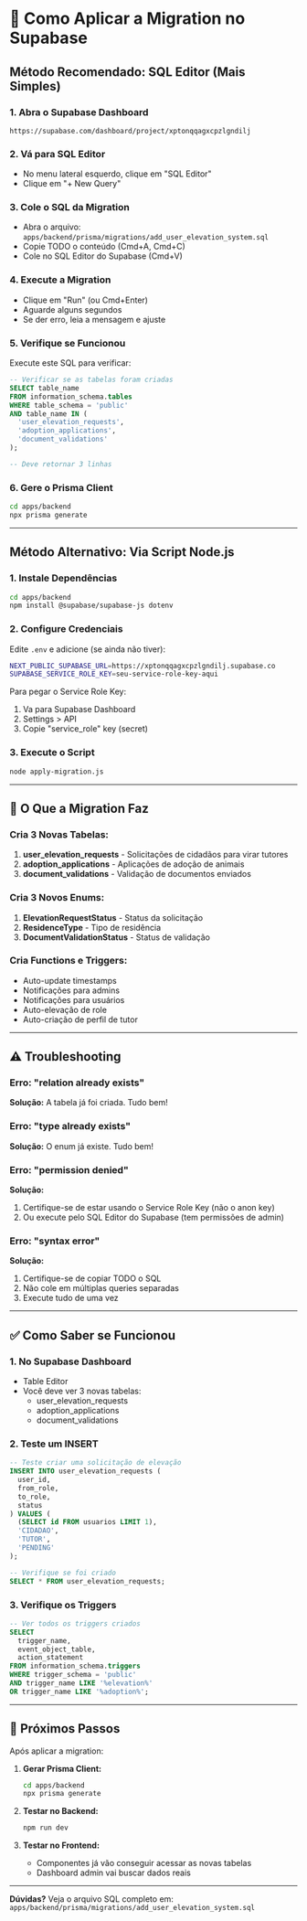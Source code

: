 # 🚀 Como Aplicar a Migration no Supabase

## Método Recomendado: SQL Editor (Mais Simples)

### 1. Abra o Supabase Dashboard
```
https://supabase.com/dashboard/project/xptonqqagxcpzlgndilj
```

### 2. Vá para SQL Editor
- No menu lateral esquerdo, clique em "SQL Editor"
- Clique em "+ New Query"

### 3. Cole o SQL da Migration
- Abra o arquivo: `apps/backend/prisma/migrations/add_user_elevation_system.sql`
- Copie TODO o conteúdo (Cmd+A, Cmd+C)
- Cole no SQL Editor do Supabase (Cmd+V)

### 4. Execute a Migration
- Clique em "Run" (ou Cmd+Enter)
- Aguarde alguns segundos
- Se der erro, leia a mensagem e ajuste

### 5. Verifique se Funcionou
Execute este SQL para verificar:

```sql
-- Verificar se as tabelas foram criadas
SELECT table_name 
FROM information_schema.tables 
WHERE table_schema = 'public' 
AND table_name IN (
  'user_elevation_requests',
  'adoption_applications',
  'document_validations'
);

-- Deve retornar 3 linhas
```

### 6. Gere o Prisma Client
```bash
cd apps/backend
npx prisma generate
```

---

## Método Alternativo: Via Script Node.js

### 1. Instale Dependências
```bash
cd apps/backend
npm install @supabase/supabase-js dotenv
```

### 2. Configure Credenciais
Edite `.env` e adicione (se ainda não tiver):

```bash
NEXT_PUBLIC_SUPABASE_URL=https://xptonqqagxcpzlgndilj.supabase.co
SUPABASE_SERVICE_ROLE_KEY=seu-service-role-key-aqui
```

Para pegar o Service Role Key:
1. Va para Supabase Dashboard
2. Settings > API
3. Copie "service_role" key (secret)

### 3. Execute o Script
```bash
node apply-migration.js
```

---

## 🎯 O Que a Migration Faz

### Cria 3 Novas Tabelas:
1. **user_elevation_requests** - Solicitações de cidadãos para virar tutores
2. **adoption_applications** - Aplicações de adoção de animais
3. **document_validations** - Validação de documentos enviados

### Cria 3 Novos Enums:
1. **ElevationRequestStatus** - Status da solicitação
2. **ResidenceType** - Tipo de residência
3. **DocumentValidationStatus** - Status de validação

### Cria Functions e Triggers:
- Auto-update timestamps
- Notificações para admins
- Notificações para usuários
- Auto-elevação de role
- Auto-criação de perfil de tutor

---

## ⚠️ Troubleshooting

### Erro: "relation already exists"
**Solução:** A tabela já foi criada. Tudo bem!

### Erro: "type already exists"  
**Solução:** O enum já existe. Tudo bem!

### Erro: "permission denied"
**Solução:** 
1. Certifique-se de estar usando o Service Role Key (não o anon key)
2. Ou execute pelo SQL Editor do Supabase (tem permissões de admin)

### Erro: "syntax error"
**Solução:**
1. Certifique-se de copiar TODO o SQL
2. Não cole em múltiplas queries separadas
3. Execute tudo de uma vez

---

## ✅ Como Saber se Funcionou

### 1. No Supabase Dashboard
- Table Editor
- Você deve ver 3 novas tabelas:
  - user_elevation_requests
  - adoption_applications
  - document_validations

### 2. Teste um INSERT
```sql
-- Teste criar uma solicitação de elevação
INSERT INTO user_elevation_requests (
  user_id,
  from_role,
  to_role,
  status
) VALUES (
  (SELECT id FROM usuarios LIMIT 1),
  'CIDADAO',
  'TUTOR',
  'PENDING'
);

-- Verifique se foi criado
SELECT * FROM user_elevation_requests;
```

### 3. Verifique os Triggers
```sql
-- Ver todos os triggers criados
SELECT 
  trigger_name,
  event_object_table,
  action_statement
FROM information_schema.triggers
WHERE trigger_schema = 'public'
AND trigger_name LIKE '%elevation%'
OR trigger_name LIKE '%adoption%';
```

---

## 🎉 Próximos Passos

Após aplicar a migration:

1. **Gerar Prisma Client:**
   ```bash
   cd apps/backend
   npx prisma generate
   ```

2. **Testar no Backend:**
   ```bash
   npm run dev
   ```

3. **Testar no Frontend:**
   - Componentes já vão conseguir acessar as novas tabelas
   - Dashboard admin vai buscar dados reais

---

**Dúvidas?** Veja o arquivo SQL completo em:
`apps/backend/prisma/migrations/add_user_elevation_system.sql`
